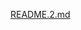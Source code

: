 [README.2.md](https://github.com/adrocks1234/Car_price_prediction-using-Machine-Learning/files/10312615/README.2.md)

